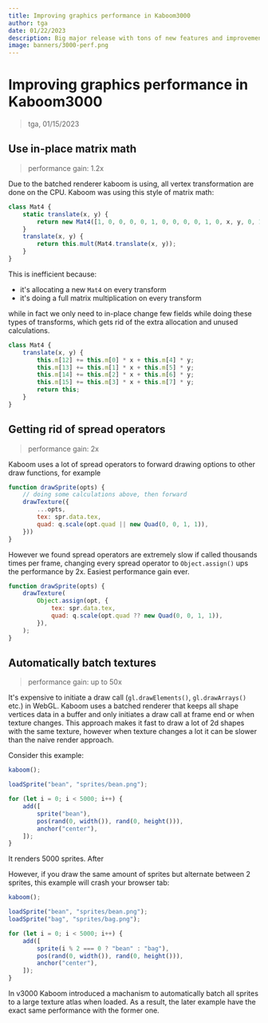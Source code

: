 ```yaml
---
title: Improving graphics performance in Kaboom3000
author: tga
date: 01/22/2023
description: Big major release with tons of new features and improvements.
image: banners/3000-perf.png
---
```


# Improving graphics performance in Kaboom3000

> tga, 01/15/2023

## Use in-place matrix math

> performance gain: 1.2x

Due to the batched renderer kaboom is using, all vertex transformation are done on the CPU. Kaboom was using this style of matrix math:

```js
class Mat4 {
    static translate(x, y) {
        return new Mat4([1, 0, 0, 0, 0, 1, 0, 0, 0, 0, 1, 0, x, y, 0, 1]);
    }
    translate(x, y) {
        return this.mult(Mat4.translate(x, y));
    }
}
```

This is inefficient because:

- it's allocating a new `Mat4` on every transform
- it's doing a full matrix multiplication on every transform

while in fact we only need to in-place change few fields while doing these types of transforms, which gets rid of the extra allocation and unused calculations.

```js
class Mat4 {
    translate(x, y) {
        this.m[12] += this.m[0] * x + this.m[4] * y;
        this.m[13] += this.m[1] * x + this.m[5] * y;
        this.m[14] += this.m[2] * x + this.m[6] * y;
        this.m[15] += this.m[3] * x + this.m[7] * y;
        return this;
    }
}
```

## Getting rid of spread operators

> performance gain: 2x

Kaboom uses a lot of spread operators to forward drawing options to other draw functions, for example

```js
function drawSprite(opts) {
    // doing some calculations above, then forward
    drawTexture({
        ...opts,
        tex: spr.data.tex,
        quad: q.scale(opt.quad || new Quad(0, 0, 1, 1)),
    }))
}
```

However we found spread operators are extremely slow if called thousands times per frame, changing every spread operator to `Object.assign()` ups the performance by 2x. Easiest performance gain ever.

```js
function drawSprite(opts) {
    drawTexture(
        Object.assign(opt, {
            tex: spr.data.tex,
            quad: q.scale(opt.quad ?? new Quad(0, 0, 1, 1)),
        }),
    );
}
```

## Automatically batch textures

> performance gain: up to 50x

It's expensive to initiate a draw call (`gl.drawElements()`, `gl.drawArrays()` etc.) in WebGL. Kaboom uses a batched renderer that keeps all shape vertices data in a buffer and only initiates a draw call at frame end or when texture changes. This approach makes it fast to draw a lot of 2d shapes with the same texture, however when texture changes a lot it can be slower than the naive render approach.

Consider this example:

```js
kaboom();

loadSprite("bean", "sprites/bean.png");

for (let i = 0; i < 5000; i++) {
    add([
        sprite("bean"),
        pos(rand(0, width()), rand(0, height())),
        anchor("center"),
    ]);
}
```

It renders 5000 sprites. After

However, if you draw the same amount of sprites but alternate between 2 sprites, this example will crash your browser tab:

```js
kaboom();

loadSprite("bean", "sprites/bean.png");
loadSprite("bag", "sprites/bag.png");

for (let i = 0; i < 5000; i++) {
    add([
        sprite(i % 2 === 0 ? "bean" : "bag"),
        pos(rand(0, width()), rand(0, height())),
        anchor("center"),
    ]);
}
```

In v3000 Kaboom introduced a machanism to automatically batch all sprites to a large texture atlas when loaded. As a result, the later example have the exact same performance with the former one.
